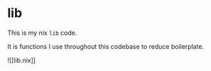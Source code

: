 # lib

This is my nix `lib` code.

It is functions I use throughout this codebase to reduce boilerplate.

![[lib.nix]]